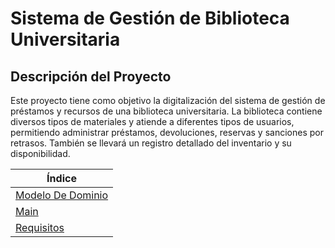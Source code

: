 # Sistema de Gestión de Biblioteca Universitaria

## Descripción del Proyecto

Este proyecto tiene como objetivo la digitalización del sistema de gestión de préstamos y recursos de una biblioteca universitaria. La biblioteca contiene diversos tipos de materiales y atiende a diferentes tipos de usuarios, permitiendo administrar préstamos, devoluciones, reservas y sanciones por retrasos. También se llevará un registro detallado del inventario y su disponibilidad.

|Índice|
|-|
|[Modelo De Dominio](./ModeloDeDominio/README.md)|
|[Main](./src/Main.java)|
|[Requisitos](https://github.com/puntoReflex/pyBiblioteca/blob/main/enunciado.md)|
